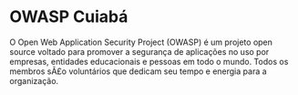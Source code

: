 # OWASP Cuiabá
O Open Web Application Security Project (OWASP) é um projeto open source voltado para promover a segurança de aplicações no uso por empresas, entidades educacionais e pessoas em todo o mundo. Todos os membros sÃ£o voluntários que dedicam seu tempo e energia para a organização.